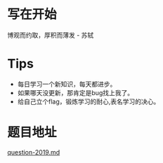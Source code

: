 # 写在开始
博观而约取，厚积而薄发 - 苏轼

# Tips
- 每日学习一个新知识，每天都进步。
- 如果哪天没更新，那肯定是bug找上我了。
- 给自己立个flag，锻炼学习的耐心,表名学习的决心。

# 题目地址
[question-2019.md](https://github.com/TimbokY/One-question-a-day/blob/master/question-2019.md)



